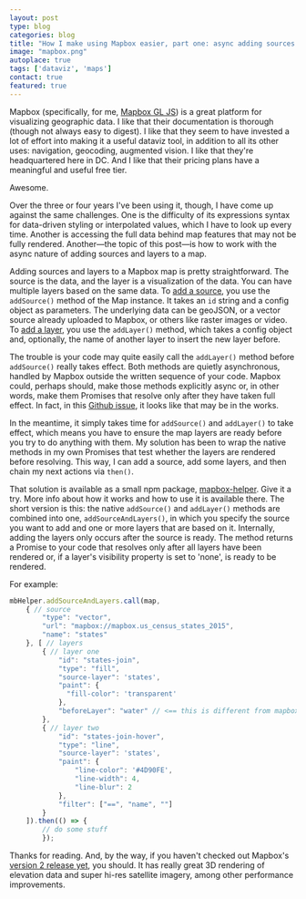 ```yaml
---
layout: post
type: blog
categories: blog
title: "How I make using Mapbox easier, part one: async adding sources and layers"
image: "mapbox.png"
autoplace: true
tags: ['dataviz', 'maps']
contact: true
featured: true
---
```


Mapbox (specifically, for me, [Mapbox GL JS](https://docs.mapbox.com/mapbox-gl-js/api/)) is a great platform for visualizing geographic data. I like that their documentation is thorough (though not always easy to digest). I like that they seem to have invested a lot of effort into making it a useful dataviz tool, in addition to all its other uses: navigation, geocoding, augmented vision. I like that they're headquartered here in DC. And I like that their pricing plans have a meaningful and useful free tier.

Awesome.

Over the three or four years I've been using it, though, I have come up against the same challenges. One is the difficulty of its expressions syntax for data-driven styling or interpolated values, which I have to look up every time. Another is accessing the full data behind map features that may not be fully rendered. Another—the topic of this post—is how to work with the async nature of adding sources and layers to a map.

Adding sources and layers to a Mapbox map is pretty straightforward. The source is the data, and the layer is a visualization of the data. You can have multiple layers based on the same data. To [add a source](https://docs.mapbox.com/mapbox-gl-js/api/sources/), you use the `addSource()` method of the Map instance. It takes an `id` string and a config object as parameters. The underlying data can be geoJSON, or a vector source already uploaded to Mapbox, or others like raster images or video. To [add a layer](https://docs.mapbox.com/mapbox-gl-js/api/map/#map#addlayer), you use the `addLayer()` method, which takes a config object and, optionally, the name of another layer to insert the new layer before.

The trouble is your code may quite easily call the `addLayer()` method
before `addSource()` really takes effect. Both methods are quietly asynchronous, handled by Mapbox outside the written sequence of your code. Mapbox could, perhaps should, make those methods explicitly async or, in other words, make them Promises that resolve only after they have taken full effect. In fact, in this [Github issue](https://github.com/mapbox/mapbox-gl-js/issues/10192), it looks like that may be in the works.

In the meantime, it simply takes time for `addSource()` and `addLayer()` to take effect, which means you have to ensure the map layers are ready before you try to do anything with them. My solution has been to wrap the native methods in my own Promises that test whether the layers are rendered before resolving. This way, I can add a source, add some layers, and then chain my next actions via `then()`.

That solution is available as a small npm package, [mapbox-helper](https://www.npmjs.com/package/mapbox-helper). Give it a try. More info about how it works and how to use it is available there. The short version is this: the native `addSource()` and `addLayer()` methods are combined into one, `addSourceAndLayers()`, in which you specify the source you want to add and one or more layers that are based on it. Internally, adding the layers only occurs after the source is ready. The method returns a Promise to your code that resolves only after all layers have been rendered or, if a layer's visibility property is set to 'none', is ready to be rendered.

For example:

```javascript
mbHelper.addSourceAndLayers.call(map,
    { // source
        "type": "vector",
        "url": "mapbox://mapbox.us_census_states_2015",
        "name": "states"
    }, [ // layers
        { // layer one
            "id": "states-join",
            "type": "fill",
            "source-layer": 'states',
            "paint": {
              "fill-color": 'transparent'
            },
            "beforeLayer": "water" // <== this is different from mapbox native specs
        },
        { // layer two
            "id": "states-join-hover",
            "type": "line",
            "source-layer": 'states',
            "paint": {
                "line-color": '#4D90FE',
                "line-width": 4,
                "line-blur": 2
            },
            "filter": ["==", "name", ""]
        }
    ]).then(() => {
        // do some stuff
        });
```

Thanks for reading. And, by the way, if you haven't checked out Mapbox's [version 2 release yet](https://www.mapbox.com/blog/mapbox-gl-js-v2-3d-maps-camera-api-sky-api-launch), you should. It has really great 3D rendering of elevation data and super hi-res satellite imagery, among other performance improvements.